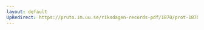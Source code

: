 ```yaml
---
layout: default
UpRedirect: https://pruto.im.uu.se/riksdagen-records-pdf/1870/prot-1870--fk--307/prot-1870--fk--307_053.pdf
---
```

